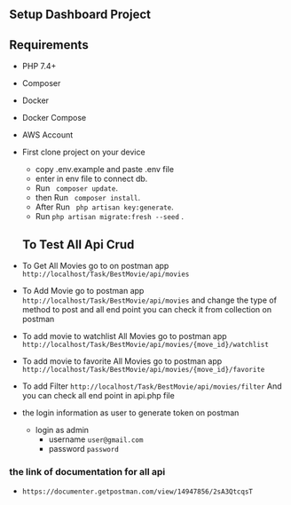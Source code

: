 ## Setup Dashboard Project

## Requirements

  - PHP 7.4+
  - Composer
  - Docker
  - Docker Compose
  - AWS Account


- First clone project on your device
    - copy .env.example and paste .env file
    - enter in env file to connect db.
    - Run ``` composer update```.
    - then Run ``` composer install```.
    - After Run ``` php artisan key:generate```.
    - Run ``` php artisan migrate:fresh --seed ``` .
    ## To Test All Api Crud 
- To Get All Movies go to on postman app  ```http://localhost/Task/BestMovie/api/movies```
- To Add Movie go to postman app  ```http://localhost/Task/BestMovie/api/movies``` and change the type of method to post and all end point you can check it from collection on postman 
- To add movie to watchlist All Movies go to postman app  ```http://localhost/Task/BestMovie/api/movies/{move_id}/watchlist```
- To add movie to favorite All Movies go to postman app  ```http://localhost/Task/BestMovie/api/movies/{move_id}/favorite```
- To add Filter   ```http://localhost/Task/BestMovie/api/movies/filter``` And you can check all end point in api.php file


- the login information as user to generate token on postman
    - login as admin
        - username `user@gmail.com`
        - password `password`
      
### the link of documentation for all api

- ```https://documenter.getpostman.com/view/14947856/2sA3QtcqsT```

